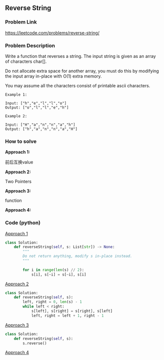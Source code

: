## Reverse String

### Problem Link

https://leetcode.com/problems/reverse-string/

### Problem Description 


Write a function that reverses a string. The input string is given as an array of characters char[].

Do not allocate extra space for another array, you must do this by modifying the input array in-place with O(1) extra memory.

You may assume all the characters consist of printable ascii characters.

```
Example 1:

Input: ["h","e","l","l","o"]
Output: ["o","l","l","e","h"]

```

```
Example 2:

Input: ["H","a","n","n","a","h"]
Output: ["h","a","n","n","a","H"]

```

### How to solve 

**Approach 1:**

前后互换value

**Approach 2:**

Two Pointers 

**Approach 3:**

function

**Approach 4:**





### Code (python)

[Approach 1](https://github.com/yanray/leetcode/blob/master/problems/0344Reverse_String/0344Reverse_String1.py)

```python
class Solution:
    def reverseString(self, s: List[str]) -> None:
        """
        Do not return anything, modify s in-place instead.
        """
        
        for i in range(len(s) // 2):
            s[i], s[~i] = s[~i], s[i]
```

[Approach 2](https://github.com/yanray/leetcode/blob/master/problems/0344Reverse_String/0344Reverse_String2.py)

```python
class Solution:
    def reverseString(self, s):
        left, right = 0, len(s) - 1
        while left < right:
            s[left], s[right] = s[right], s[left]
            left, right = left + 1, right - 1
```

[Approach 3](https://github.com/yanray/leetcode/blob/master/problems/0344Reverse_String/0344Reverse_String3.py)

```python
class Solution:
    def reverseString(self, s):
        s.reverse()
```

[Approach 4](https://github.com/yanray/leetcode/blob/master/problems/0344Reverse_String/0344Reverse_String4.py)

```python

```